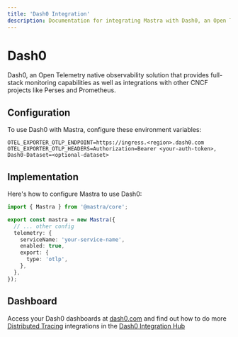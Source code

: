 ```yaml
---
title: 'Dash0 Integration'
description: Documentation for integrating Mastra with Dash0, an Open Telemetry native observability solution.
---
```


# Dash0

Dash0, an Open Telemetry native observability solution that provides full-stack monitoring capabilities as well as integrations with other CNCF projects like Perses and Prometheus.

## Configuration

To use Dash0 with Mastra, configure these environment variables:

```env
OTEL_EXPORTER_OTLP_ENDPOINT=https://ingress.<region>.dash0.com
OTEL_EXPORTER_OTLP_HEADERS=Authorization=Bearer <your-auth-token>, Dash0-Dataset=<optional-dataset>
```

## Implementation

Here's how to configure Mastra to use Dash0:

```typescript
import { Mastra } from '@mastra/core';

export const mastra = new Mastra({
  // ... other config
  telemetry: {
    serviceName: 'your-service-name',
    enabled: true,
    export: {
      type: 'otlp',
    },
  },
});
```

## Dashboard

Access your Dash0 dashboards at [dash0.com](https://www.dash0.com/) and find out how to do more [Distributed Tracing](https://www.dash0.com/distributed-tracing) integrations in the [Dash0 Integration Hub](https://www.dash0.com/hub/integrations)
